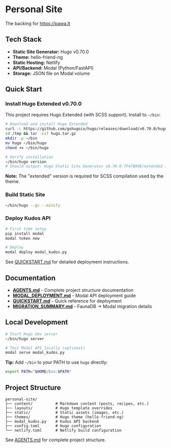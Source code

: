 # Personal Site

The backing for https://pawa.lt

## Tech Stack

- **Static Site Generator:** Hugo v0.70.0
- **Theme:** hello-friend-ng
- **Static Hosting:** Netlify
- **API/Backend:** Modal (Python/FastAPI)
- **Storage:** JSON file on Modal volume

## Quick Start

### Install Hugo Extended v0.70.0

This project requires Hugo Extended (with SCSS support). Install to `~/bin`:

```bash
# Download and install Hugo Extended
curl -L https://github.com/gohugoio/hugo/releases/download/v0.70.0/hugo_extended_0.70.0_Linux-64bit.tar.gz -o /tmp/hugo.tar.gz
cd /tmp && tar -xzf hugo.tar.gz
mkdir -p ~/bin
mv hugo ~/bin/hugo
chmod +x ~/bin/hugo

# Verify installation
~/bin/hugo version
# Should output: Hugo Static Site Generator v0.70.0-7F47B99E/extended linux/amd64
```

**Note:** The "extended" version is required for SCSS compilation used by the theme.

### Build Static Site
```bash
~/bin/hugo --gc --minify
```

### Deploy Kudos API
```bash
# First time setup
pip install modal
modal token new

# Deploy
modal deploy modal_kudos.py
```

See [QUICKSTART.md](QUICKSTART.md) for detailed deployment instructions.

## Documentation

- **[AGENTS.md](AGENTS.md)** - Complete project structure documentation
- **[MODAL_DEPLOYMENT.md](MODAL_DEPLOYMENT.md)** - Modal API deployment guide
- **[QUICKSTART.md](QUICKSTART.md)** - Quick reference for deployment
- **[MIGRATION_SUMMARY.md](MIGRATION_SUMMARY.md)** - FaunaDB → Modal migration details

## Local Development

```bash
# Start Hugo dev server
~/bin/hugo server

# Test Modal API locally (optional)
modal serve modal_kudos.py
```

**Tip:** Add `~/bin` to your PATH to use `hugo` directly:
```bash
export PATH="$HOME/bin:$PATH"
```

## Project Structure

```
personal-site/
├── content/          # Markdown content (posts, recipes, etc.)
├── layouts/          # Hugo template overrides
├── static/           # Static assets (images, etc.)
├── themes/           # Hugo theme (hello-friend-ng)
├── modal_kudos.py    # Kudos API backend
├── config.toml       # Hugo configuration
└── netlify.toml      # Netlify build configuration
```

See [AGENTS.md](AGENTS.md) for complete project structure.
